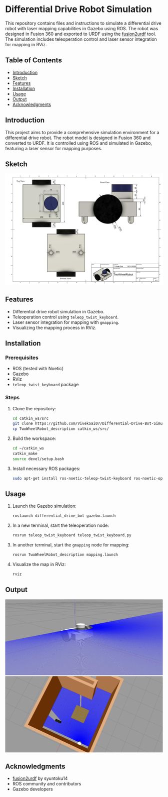 # Differential Drive Robot Simulation

This repository contains files and instructions to simulate a differential drive robot with laser mapping capabilities in Gazebo using ROS. The robot was designed in Fusion 360 and exported to URDF using the [fusion2urdf](https://github.com/syuntoku14/fusion2urdf) tool. The simulation includes teleoperation control and laser sensor integration for mapping in RViz.

## Table of Contents
- [Introduction](#introduction)
- [Sketch](#sketch)
- [Features](#features)
- [Installation](#installation)
- [Usage](#usage)
- [Output](#output)
- [Acknowledgments](#acknowledgments)

## Introduction
This project aims to provide a comprehensive simulation environment for a differential drive robot. The robot model is designed in Fusion 360 and converted to URDF. It is controlled using ROS and simulated in Gazebo, featuring a laser sensor for mapping purposes.

## Sketch
![Differential Drive Robot](https://github.com/VivekSai07/Differential-Drive-Bot-Simulation/blob/main/Sketch.jpg)

## Features
- Differential drive robot simulation in Gazebo.
- Teleoperation control using `teleop_twist_keyboard`.
- Laser sensor integration for mapping with `gmapping`.
- Visualizing the mapping process in RViz.

## Installation
### Prerequisites
- ROS (tested with Noetic)
- Gazebo
- RViz
- `teleop_twist_keyboard` package

### Steps
1. Clone the repository:
    ```bash
    cd catkin_ws/src
    git clone https://github.com/VivekSai07/Differential-Drive-Bot-Simulation.git
    cp TwoWheelRobot_description catkin_ws/src/
    ```

2. Build the workspace:
    ```bash
    cd ~/catkin_ws
    catkin_make
    source devel/setup.bash
    ```

3. Install necessary ROS packages:
    ```bash
    sudo apt-get install ros-noetic-teleop-twist-keyboard ros-noetic-openslam-gmappin
    ```

## Usage
1. Launch the Gazebo simulation:
    ```bash
    roslaunch differential_drive_bot gazebo.launch
    ```

2. In a new terminal, start the teleoperation node:
    ```bash
    rosrun teleop_twist_keyboard teleop_twist_keyboard.py
    ```

3. In another terminal, start the `gmapping` node for mapping:
    ```bash
    rosrun TwoWheelRobot_description mapping.launch
    ```

4. Visualize the map in RViz:
    ```bash
    rviz
    ```

## Output
![Differential Drive Robot](https://github.com/VivekSai07/Differential-Drive-Bot-Simulation/blob/main/diffdrive.jpg)
![Differential Drive Robot](https://github.com/VivekSai07/Differential-Drive-Bot-Simulation/blob/main/diffdriveinworld.jpg)

## Acknowledgments
- [fusion2urdf](https://github.com/syuntoku14/fusion2urdf) by syuntoku14
- ROS community and contributors
- Gazebo developers
